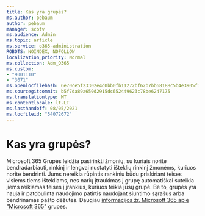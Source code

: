 ```yaml
---
title: Kas yra grupės?
ms.author: pebaum
author: pebaum
manager: scotv
ms.audience: Admin
ms.topic: article
ms.service: o365-administration
ROBOTS: NOINDEX, NOFOLLOW
localization_priority: Normal
ms.collection: Adm_O365
ms.custom:
- "9001110"
- "3071"
ms.openlocfilehash: 6e70ce5f23302e4d0bb0fb11272bf62b7bb68188c5b4e3905f3d25434db4737f
ms.sourcegitcommit: b5f7da89a650d2915dc652449623c78be6247175
ms.translationtype: MT
ms.contentlocale: lt-LT
ms.lasthandoff: 08/05/2021
ms.locfileid: "54072672"
---
```

# <a name="what-are-groups"></a>Kas yra grupės?

Microsoft 365 Grupės leidžia pasirinkti žmonių, su kuriais norite bendradarbiauti, rinkinį ir lengvai nustatyti išteklių rinkinį žmonėms, kuriuos norite bendrinti. Jums nereikia rūpintis rankiniu būdu priskiriant teises visiems tiems ištekliams, nes narių įtraukimas į grupę automatiškai suteikia jiems reikiamas teises į įrankius, kuriuos teikia jūsų grupė. Be to, grupės yra nauja ir patobulinta naudojimo patirtis naudojant siuntimo sąrašus arba bendrinamas pašto dėžutes.  Daugiau [informacijos žr. Microsoft 365 apie "Microsoft 365"](https://support.office.com/article/b565caa1-5c40-40ef-9915-60fdb2d97fa2) grupes. 
